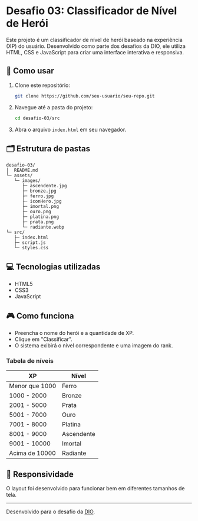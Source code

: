 # Desafio 03: Classificador de Nível de Herói

Este projeto é um classificador de nível de herói baseado na experiência (XP) do usuário. Desenvolvido como parte dos desafios da DIO, ele utiliza HTML, CSS e JavaScript para criar uma interface interativa e responsiva.

## 🚀 Como usar

1. Clone este repositório:
   ```sh
   git clone https://github.com/seu-usuario/seu-repo.git
   ```
2. Navegue até a pasta do projeto:
   ```sh
   cd desafio-03/src
   ```
3. Abra o arquivo `index.html` em seu navegador.

## 🗂 Estrutura de pastas

```
desafio-03/
│  README.md
└─ assets/
   └─ images/
      ├─ ascendente.jpg
      ├─ bronze.jpg
      ├─ ferro.jpg
      ├─ iconHero.jpg
      ├─ imortal.png
      ├─ ouro.png
      ├─ platina.png
      ├─ prata.png
      └─ radiante.webp
└─ src/
   ├─ index.html
   ├─ script.js
   └─ styles.css
```

## 💻 Tecnologias utilizadas

- HTML5
- CSS3
- JavaScript

## 🎮 Como funciona

- Preencha o nome do herói e a quantidade de XP.
- Clique em "Classificar".
- O sistema exibirá o nível correspondente e uma imagem do rank.

### Tabela de níveis

| XP                | Nível       |
|-------------------|-------------|
| Menor que 1000    | Ferro       |
| 1000 - 2000       | Bronze      |
| 2001 - 5000       | Prata       |
| 5001 - 7000       | Ouro        |
| 7001 - 8000       | Platina     |
| 8001 - 9000       | Ascendente  |
| 9001 - 10000      | Imortal     |
| Acima de 10000    | Radiante    |

## 📱 Responsividade

O layout foi desenvolvido para funcionar bem em diferentes tamanhos de tela.

---

Desenvolvido para o desafio da [DIO](https://dio.me).